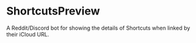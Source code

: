 # ShortcutsPreview
A Reddit/Discord bot for showing the details of Shortcuts when linked by their iCloud URL.
